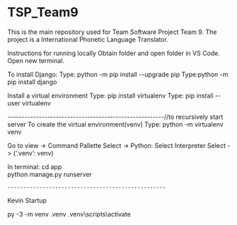 # TSP_Team9
This is the main repository used for Team Software Project Team 9. The project is a International Phonetic Language Translator.

Instructions for running locally
Obtain folder and open folder in VS Code. Open new terminal.

To install Django:
Type: python -m pip install --upgrade pip
Type:python -m pip install django

Install a virtual environment
Type: pip install virtualenv
Type: pip install --user virtualenv

-------------------------------------------------------//to recursively start server
To create the virtual environment(venv)
Type: python -m virtualenv venv

Go to view -> Command Pallette
   Select -> Python: Select Interpreter
   Select -> (‘.venv’: venv)

   In terminal:
   cd app     
   python manage.py runserver

    --------------------------------------------------
   
   Kevin Startup

   py -3 -m venv .venv
.venv\scripts\activate
